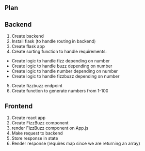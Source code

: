## Plan

## Backend

1. Create backend
2. Install flask (to handle routing in backend)
3. Create flask app
4. Create sorting function to handle requirements:
- Create logic to handle fizz depending on number
- Create logic to handle buzz depending on number
- Create logic to handle number depending on number
- Create logic to handle fizzbuzz depending on number
5. Create fizzbuzz endpoint
6. Create function to generate numbers from 1-100

## Frontend
1. Create react app
2. Create FizzBuzz component
3. render FizzBuzz component on App.js
4. Make request to backend
5. Store response in state
6. Render response (requires map since we are returning an array)